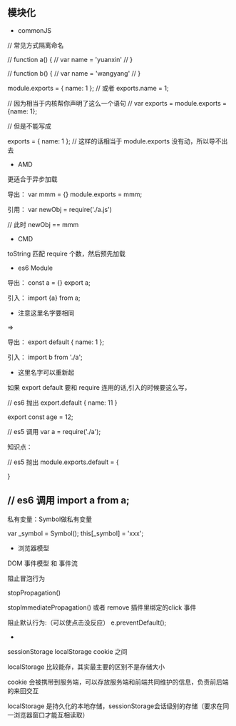 ## 模块化

- commonJS

// 常见方式隔离命名

// function a() {
//     var name = 'yuanxin'
// }

// function b() {
//     var name = 'wangyang'
// }


module.exports = {
    name: 1
};
// 或者
exports.name = 1;

// 因为相当于内核帮你声明了这么一个语句
// var exports = module.exports = {name: 1};

// 但是不能写成

exports = {
    name: 1
};
// 这样的话相当于 module.exports 没有动，所以导不出去

- AMD

更适合于异步加载

导出：
var mmm = {}
module.exports = mmm;

引用：
var newObj = require('./a.js')

// 此时 newObj == mmm

- CMD

toString 匹配 require 个数，然后预先加载

- es6 Module

导出：
const a = {}
export a;

引入：
import {a} from a;

* 注意这里名字要相同

=>

导出：
export default {
    name: 1
};

引入：
import b from './a';

* 这里名字可以重新起

如果 export default 要和 require 连用的话,引入的时候要这么写，

// es6 抛出
export.default {
    name: 11
}

export const age = 12;

// es5 调用
var a = require('./a');


知识点：

// es5 抛出
module.exports.default = {

}

// es6 调用
import a from a;
---------------------------------------------

私有变量：Symbol做私有变量

var _symbol = Symbol();
this[_symbol] = 'xxx';

- 浏览器模型

DOM 事件模型 和 事件流

阻止冒泡行为

stopPropagation()

stopImmediatePropagation()
或者 remove 插件里绑定的click 事件

阻止默认行为:（可以使点击没反应）
e.preventDefault();

- 

sessionStorage localStorage cookie 之间

localStorage 比较能存，其实最主要的区别不是存储大小

cookie 会被携带到服务端，可以存放服务端和前端共同维护的信息，负责前后端的来回交互

localStorage 是持久化的本地存储，sessionStorage会话级别的存储（要求在同一浏览器窗口才能互相读取）











